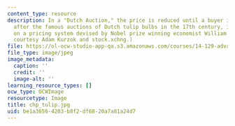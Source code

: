 ```yaml
---
content_type: resource
description: In a "Dutch Auction," the price is reduced until a buyer is found. Named
  after the famous auctions of Dutch tulip bulbs in the 17th century, it is based
  on a pricing system devised by Nobel prize winning economist William Vickrey. (Image
  courtesy Adam Kurzok and stock.xchng.)
file: https://ol-ocw-studio-app-qa.s3.amazonaws.com/courses/14-129-advanced-contract-theory-spring-2005/be1a36564203b8f2df6820a7a81a24d7_chp_tulip.jpg
file_type: image/jpeg
image_metadata:
  caption: ''
  credit: ''
  image-alt: ''
learning_resource_types: []
ocw_type: OCWImage
resourcetype: Image
title: chp_tulip.jpg
uid: be1a3656-4203-b8f2-df68-20a7a81a24d7
---
```

